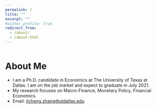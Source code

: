```yaml
---
permalink: /
title: ""
excerpt: ""
#author_profile: true
redirect_from: 
  - /about/
  - /about.html
---
```


<p align="center">
   <img src="https://lichengzh.github.io/files/IMG_377.JPG?raw=true" alt="Photo" style="width: 0.1px;"/> 
</p>


# About Me
* I am a Ph.D. candidate in Economics at The University of Texas at Dallas. I am on the job market and expect to graduate in July 2021. 
* My research focuses on Macro-Finance, Monetary Policy, Financial Economics.
* Email: [licheng.zhang@utdallas.edu](mailto:licheng.zhang@utdallas.edu) 

